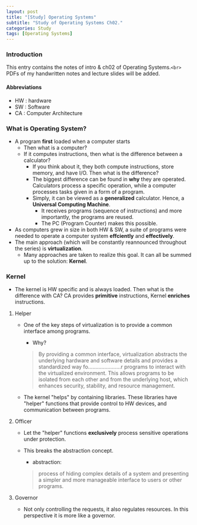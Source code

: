 ```yaml
---
layout: post
title: "[Study] Operating Systems"
subtitle: "Study of Operating Systems Ch02."
categories: Study
tags: [Operating Systems]
---
```

### Introduction

This entry contains the notes of intro & ch02 of Operating Systems.`<br>`
PDFs of my handwritten notes and lecture slides will be added.

#### Abbreviations

* HW : hardware
* SW : Software
* CA : Computer Architecture

### What is Operating System?

* A program **first** loaded when a computer starts
  * Then what is a computer?
  * If it computes instructions, then what is the difference between a calculator?
    * If you think about it, they both compute instructions, store memory, and have I/O. Then what is the difference?
    * The biggest difference can be found in **why** they are operated. Calculators process a specific operation, while a computer processes tasks given in a form of a program.
    * Simply, it can be viewed as a **generalized** calculator. Hence, a **Universal Computing Machine**.
      * It receives programs (sequence of instructions) and more importantly, the programs are reused.
      * The PC (Program Counter) makes this possible.
* As computers grew in size in both HW & SW, a suite of programs were needed to operate a computer system **effciently** and **effectively**.
* The main approach (which will be constantly reannounced throughout the series) is **virtualization**.
  * Many approaches are taken to realize this goal. It can all be summed up to the solution: **Kernel**.

### Kernel

* The kernel is HW specific and is always loaded. Then what is the difference with CA? CA provides **primitive** instructions, Kernel **enriches** instructions.

1. Helper

   * One of the key steps of virtualization is to provide a common interface among programs.

     * Why?

     > By providing a common interface, virtualization abstracts the underlying hardware and software details and provides a standardized way fo......................r programs to interact with the virtualized environment. This allows programs to be isolated from each other and from the underlying host, which enhances security, stability, and resource management.
     >
   * The kernel "helps" by containing libraries. These libraries have "helper" functions that provide control to HW devices, and communication between programs.
2. Officer

   * Let the "helper" functions **exclusively** process sensitive operations under protection.
   * This breaks the abstraction concept.

     * abstraction:

     > process of hiding complex details of a system and presenting a simpler and more manageable interface to users or other programs.
     >
3. Governor

   * Not only controlling the requests, it also regulates resources. In this perspective it is more like a governor.
